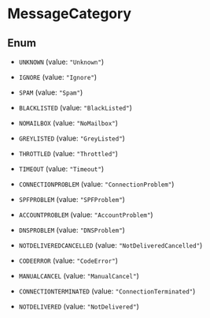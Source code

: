 

# MessageCategory

## Enum


* `UNKNOWN` (value: `"Unknown"`)

* `IGNORE` (value: `"Ignore"`)

* `SPAM` (value: `"Spam"`)

* `BLACKLISTED` (value: `"BlackListed"`)

* `NOMAILBOX` (value: `"NoMailbox"`)

* `GREYLISTED` (value: `"GreyListed"`)

* `THROTTLED` (value: `"Throttled"`)

* `TIMEOUT` (value: `"Timeout"`)

* `CONNECTIONPROBLEM` (value: `"ConnectionProblem"`)

* `SPFPROBLEM` (value: `"SPFProblem"`)

* `ACCOUNTPROBLEM` (value: `"AccountProblem"`)

* `DNSPROBLEM` (value: `"DNSProblem"`)

* `NOTDELIVEREDCANCELLED` (value: `"NotDeliveredCancelled"`)

* `CODEERROR` (value: `"CodeError"`)

* `MANUALCANCEL` (value: `"ManualCancel"`)

* `CONNECTIONTERMINATED` (value: `"ConnectionTerminated"`)

* `NOTDELIVERED` (value: `"NotDelivered"`)



